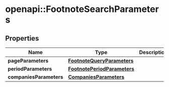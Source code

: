 # openapi::FootnoteSearchParameters


## Properties
Name | Type | Description | Notes
------------ | ------------- | ------------- | -------------
**pageParameters** | [**FootnoteQueryParameters**](FootnoteQueryParameters.md) |  | [optional] 
**periodParameters** | [**FootnotePeriodParameters**](FootnotePeriodParameters.md) |  | [optional] 
**companiesParameters** | [**CompaniesParameters**](CompaniesParameters.md) |  | [optional] 


